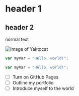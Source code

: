 # header 1
## header 2
normal text

![Image of Yaktocat](https://octodex.github.com/images/yaktocat.png)


``` javascript
var myVar = "Hello, world!";
```
``` javascript
var myVar = "Hello, world!";
```

- [ ] Turn on GitHub Pages
- [ ] Outline my portfolio
- [ ] Introduce myself to the world
